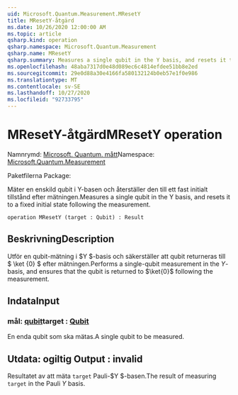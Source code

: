 ```yaml
---
uid: Microsoft.Quantum.Measurement.MResetY
title: MResetY-åtgärd
ms.date: 10/26/2020 12:00:00 AM
ms.topic: article
qsharp.kind: operation
qsharp.namespace: Microsoft.Quantum.Measurement
qsharp.name: MResetY
qsharp.summary: Measures a single qubit in the Y basis, and resets it to a fixed initial state following the measurement.
ms.openlocfilehash: 48aba7317d0e48d089ec6c4814efdee51bb8e2ed
ms.sourcegitcommit: 29e0d88a30e4166fa580132124b0eb57e1f0e986
ms.translationtype: MT
ms.contentlocale: sv-SE
ms.lasthandoff: 10/27/2020
ms.locfileid: "92733795"
---
```

# <a name="mresety-operation"></a><span data-ttu-id="2ac9d-102">MResetY-åtgärd</span><span class="sxs-lookup"><span data-stu-id="2ac9d-102">MResetY operation</span></span>

<span data-ttu-id="2ac9d-103">Namnrymd: [Microsoft. Quantum. mått](xref:Microsoft.Quantum.Measurement)</span><span class="sxs-lookup"><span data-stu-id="2ac9d-103">Namespace: [Microsoft.Quantum.Measurement](xref:Microsoft.Quantum.Measurement)</span></span>

<span data-ttu-id="2ac9d-104">Paketfilerna [](https://nuget.org/packages/)</span><span class="sxs-lookup"><span data-stu-id="2ac9d-104">Package: [](https://nuget.org/packages/)</span></span>


<span data-ttu-id="2ac9d-105">Mäter en enskild qubit i Y-basen och återställer den till ett fast initialt tillstånd efter mätningen.</span><span class="sxs-lookup"><span data-stu-id="2ac9d-105">Measures a single qubit in the Y basis, and resets it to a fixed initial state following the measurement.</span></span>

```qsharp
operation MResetY (target : Qubit) : Result
```


## <a name="description"></a><span data-ttu-id="2ac9d-106">Beskrivning</span><span class="sxs-lookup"><span data-stu-id="2ac9d-106">Description</span></span>

<span data-ttu-id="2ac9d-107">Utför en qubit-mätning i $Y $-basis och säkerställer att qubit returneras till $ \ket {0} $ efter mätningen.</span><span class="sxs-lookup"><span data-stu-id="2ac9d-107">Performs a single-qubit measurement in the $Y$-basis, and ensures that the qubit is returned to $\ket{0}$ following the measurement.</span></span>

## <a name="input"></a><span data-ttu-id="2ac9d-108">Indata</span><span class="sxs-lookup"><span data-stu-id="2ac9d-108">Input</span></span>

### <a name="target--qubit"></a><span data-ttu-id="2ac9d-109">mål: [qubit](xref:microsoft.quantum.lang-ref.qubit)</span><span class="sxs-lookup"><span data-stu-id="2ac9d-109">target : [Qubit](xref:microsoft.quantum.lang-ref.qubit)</span></span>

<span data-ttu-id="2ac9d-110">En enda qubit som ska mätas.</span><span class="sxs-lookup"><span data-stu-id="2ac9d-110">A single qubit to be measured.</span></span>



## <a name="output--__invalidresult__"></a><span data-ttu-id="2ac9d-111">Utdata: __ogiltig <Result>__</span><span class="sxs-lookup"><span data-stu-id="2ac9d-111">Output : __invalid<Result>__</span></span>

<span data-ttu-id="2ac9d-112">Resultatet av att mäta `target` Pauli-$Y $-basen.</span><span class="sxs-lookup"><span data-stu-id="2ac9d-112">The result of measuring `target` in the Pauli $Y$ basis.</span></span>